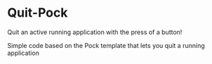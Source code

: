 # Quit-Pock
Quit an active running application with the press of a button!

Simple code based on the Pock template that lets you quit a running application
